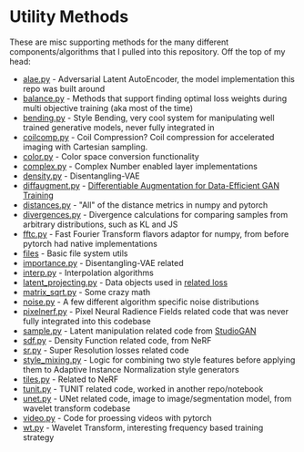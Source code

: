 # Utility Methods 

These are misc supporting methods for the many different components/algorithms that I pulled into this repository.  Off the top of my head:

- [alae.py](alae.py) - Adversarial Latent AutoEncoder, the model implementation this repo was built around
- [balance.py](balance.py) - Methods that support finding optimal loss weights during multi objective training (aka most of the time)
- [bending.py](bending.py) - Style Bending, very cool system for manipulating well trained generative models, never fully integrated in
- [coilcomp.py](coilcomp.py) - Coil Compression? Coil compression for accelerated imaging with Cartesian sampling.
- [color.py](color.py) - Color space conversion functionality
- [complex.py](complex.py) - Complex Number enabled layer implementations
- [density.py](density.py) - Disentangling-VAE
- [diffaugment.py](diffaugment.py) - [Differentiable Augmentation for Data-Efficient GAN Training](https://arxiv.org/pdf/2006.10738)
- [distances.py](distances.py) - "All" of the distance metrics in numpy and pytorch
- [divergences.py](divergences.py) - Divergence calculations for comparing samples from arbitrary distributions, such as KL and JS
- [fftc.py](fftc.py) - Fast Fourier Transform flavors adaptor for numpy, from before pytorch had native implementations
- [files](files.py) - Basic file system utils
- [importance.py](importance.py) - Disentangling-VAE related
- [interp.py](interp.py) - Interpolation algorithms
- [latent_projecting.py](latent_projecting.py) - Data objects used in [related loss](../loss/latent_projecting.py)
- [matrix_sqrt.py](matrix_sqrt.py) - Some crazy math
- [noise.py](noise.py) - A few different algorithm specific noise distributions
- [pixelnerf.py](pixelnerf.py) - Pixel Neural Radience Fields related code that was never fully integrated into this codebase
- [sample.py](sample.py) - Latent manipulation related code from [StudioGAN](https://github.com/POSTECH-CVLab/PyTorch-StudioGAN)
- [sdf.py](sdf.py) - Density Function related code, from NeRF
- [sr.py](sr.py) - Super Resolution losses related code
- [style_mixing.py](style_mixing.py) - Logic for combining two style features before applying them to Adaptive Instance Normalization style generators
- [tiles.py](tiles.py) - Related to NeRF
- [tunit.py](tunit.py) - TUNIT related code, worked in another repo/notebook
- [unet.py](unet.py) - UNet related code, image to image/segmentation model, from wavelet transform codebase
- [video.py](video.py) - Code for proessing videos with pytorch
- [wt.py](wt.py) - Wavelet Transform, interesting frequency based training strategy

